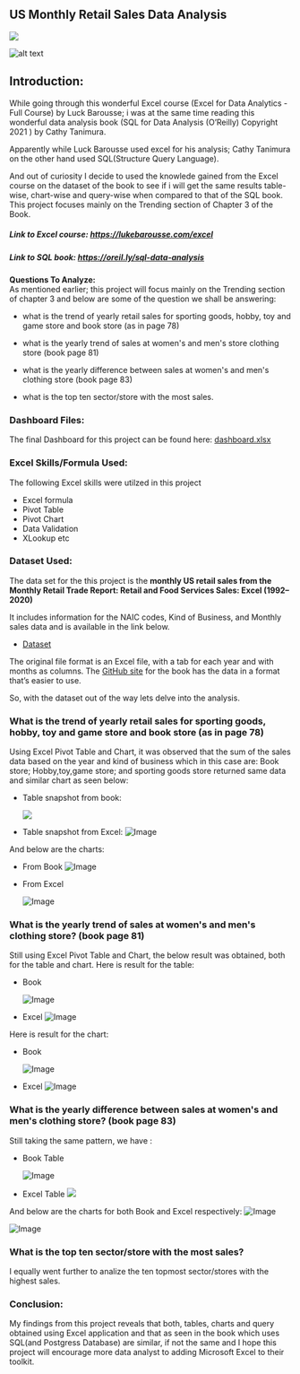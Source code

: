 
## US Monthly Retail Sales Data Analysis

<img src ="./images/dashboard1.gif">

![alt text](~/images/cover_sql_book.png)

## Introduction:
 While going through this wonderful Excel course (Excel for Data Analytics - Full Course) by Luck Barousse; i was at the same time reading this  wonderful  data analysis book (SQL for Data Analysis
 (O’Reilly)  Copyright 2021 ) by Cathy Tanimura.  

 Apparently while Luck Barousse used excel for his analysis; Cathy Tanimura on the other hand used SQL(Structure  Query Language).

 And out of curiosity I decide to used the knowlede gained from the Excel course on the dataset of the book to see if i will get the same results table-wise, chart-wise and query-wise  when compared to that of the SQL book.
 This project focuses mainly on the Trending section of Chapter 3 of the Book.

##### Link to Excel course: https://lukebarousse.com/excel

##### Link to SQL book:  https://oreil.ly/sql-data-analysis

**Questions To Analyze:**  
 As mentioned earlier; this project will focus mainly on the Trending section of chapter 3 and below are some of the question we shall be answering:


- what is the trend  of yearly retail sales for sporting goods, hobby, toy and game store and book store (as in page 78)

- what is the yearly trend of sales at women's and men's store clothing store (book page 81)

- what is the yearly difference between sales at women's and men's clothing store (book page 83)

- what is the top ten sector/store with the most sales.


 

### Dashboard Files:
The final Dashboard for this project can be found here: [dashboard.xlsx](Resources/dashboard.xlsx)

### Excel Skills/Formula Used:
The following Excel skills were utilzed in this project
- Excel formula
- Pivot Table
- Pivot Chart
- Data Validation
- XLookup
etc



### Dataset Used:
The data set for the this project is the 
**monthly US retail sales from
the Monthly Retail Trade Report: Retail and Food Services Sales: Excel (1992–
2020)** 

It includes information for the NAIC codes, Kind of Business, and Monthly sales data and is available in the link below.
-  [Dataset](https://www.census.gov/retail/index.html#mrts)

 The original file format
is an Excel file, with a tab for each year and with months as columns. The [GitHub site](https://oreil.ly/LMiHw)
for the book has the data in a format that’s easier to use.

So, with the dataset out of the way lets delve into the analysis.
### What is the trend  of yearly retail sales for sporting goods, hobby, toy and game store and book store (as in page 78)
Using Excel Pivot Table and Chart, it was  observed that the sum of the sales data based on the year and kind of business which in this case are: Book store; Hobby,toy,game store; and sporting goods store returned same data and similar chart as seen below:

- Table snapshot from book:


  <img src ="./images/trending_leisure_stores_table_book.png">


- Table snapshot from Excel:
  ![Image](~/main/images/trending_leisure_stores_table.png)
  
And below are the charts:


- From Book
  ![Image](https://raw.githubusercontent.com/ObulorN/Excel_Us_Retail_Sales_Analysis/refs/heads/main/images/trending_leisure_stores_book.png)
- From Excel

  ![Image](https://raw.githubusercontent.com/ObulorN/Excel_Us_Retail_Sales_Analysis/refs/heads/main/images/trending_leisure_stores.png)



### What is the yearly trend of sales at women's and men's  clothing store? (book page 81)
Still using Excel Pivot Table and Chart, the below result was obtained, both for the table and chart.
Here is result for the table:
  - Book

       ![Image](https://raw.githubusercontent.com/ObulorN/Excel_Us_Retail_Sales_Analysis/refs/heads/main/images/yearly_women_men_trending_book.png)

  - Excel
       ![Image](https://raw.githubusercontent.com/ObulorN/Excel_Us_Retail_Sales_Analysis/refs/heads/main/images/yearly_women_men_trending_excel.png) 

  Here is result for the chart:
  - Book

    ![Image](https://raw.githubusercontent.com/ObulorN/Excel_Us_Retail_Sales_Analysis/refs/heads/main/images/men_women_chart_book.png)

  - Excel
    ![Image](https://raw.githubusercontent.com/ObulorN/Excel_Us_Retail_Sales_Analysis/refs/heads/main/images/men_women_chart_excel.png)





### What is the yearly difference between sales at women's and men's clothing store? (book page 83)

Still taking the same pattern, we have :
- Book Table


  ![Image](https://raw.githubusercontent.com/ObulorN/Excel_Us_Retail_Sales_Analysis/refs/heads/main/images/women_men_diff_table_book.png)

- Excel Table
  ![](https://raw.githubusercontent.com/ObulorN/Excel_Us_Retail_Sales_Analysis/refs/heads/main/images/women_men_diff_table_excel.png)


And below are the charts for both Book and Excel respectively:
 ![Image](images/yearly_diff_men_women_book.png)


![Image](https://raw.githubusercontent.com/ObulorN/Excel_Us_Retail_Sales_Analysis/refs/heads/main/images/yearly_diff_men_women_excel.png)




### What is the top ten sector/store with the most sales?
 I equally went  further to  analize the ten topmost sector/stores with the highest sales.


### Conclusion:
My findings from this project reveals that both, tables, charts and query obtained using Excel application and that as seen in the book which uses SQL(and Postgress Database) are similar, if not the same and I hope this project will encourage more data analyst to adding Microsoft Excel to their toolkit.




